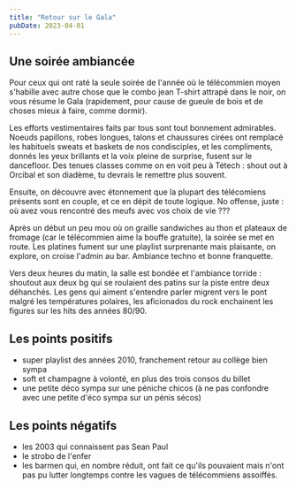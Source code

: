 ```yaml
---
title: "Retour sur le Gala"
pubDate: 2023-04-01
---
```


## Une soirée ambiancée

Pour ceux qui ont raté la seule soirée de l'année où le télécommien moyen s'habille avec autre chose que le combo jean T-shirt attrapé dans le noir, on vous résume le Gala (rapidement, pour cause de gueule de bois et de choses mieux à faire, comme dormir).

Les efforts vestimentaires faits par tous sont tout bonnement admirables. Noeuds papillons, robes longues, talons et chaussures cirées ont remplacé les habituels sweats et baskets de nos condisciples, et les compliments, donnés les yeux brillants et la voix pleine de surprise, fusent sur le dancefloor. Des tenues classes comme on en voit peu à Tétech : shout out à Orcibal et son diadème, tu devrais le remettre plus souvent.

Ensuite, on découvre avec étonnement que la plupart des télécomiens présents sont en couple, et ce en dépit de toute logique. No offense, juste : où avez vous rencontré des meufs avec vos choix de vie ???

Après un début un peu mou où on graille sandwiches au thon et plateaux de fromage (car le télécommien aime la bouffe gratuite), la soirée se met en route. Les platines fument sur une playlist surprenante mais plaisante, on explore, on croise l'admin au bar. Ambiance techno et bonne franquette.

Vers deux heures du matin, la salle est bondée et l'ambiance torride : shoutout aux deux bg qui se roulaient des patins sur la piste entre deux déhanchés. Les gens qui aiment s'entendre parler migrent vers le pont malgré les températures polaires, les aficionados du rock enchainent les figures sur les hits des années 80/90.

## Les points positifs
- super playlist des années 2010, franchement retour au collège bien sympa
- soft et champagne à volonté, en plus des trois consos du billet
- une petite déco sympa sur une péniche chicos (à ne pas confondre avec une petite d'éco sympa sur un pénis sécos)

## Les points négatifs
- les 2003 qui connaissent pas Sean Paul
- le strobo de l'enfer
- les barmen qui, en nombre réduit, ont fait ce qu'ils pouvaient mais n'ont pas pu lutter longtemps contre les vagues de télécommiens assoiffés.